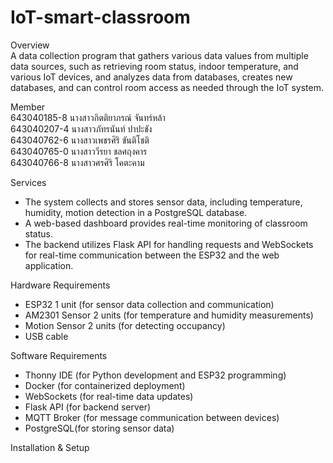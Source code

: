 # IoT-smart-classroom
Overview<br>
A data collection program that gathers various data values from multiple data sources, such as retrieving room status, indoor temperature, and various IoT devices, and analyzes data from databases, creates new databases, and can control room access as needed through the IoT system.

Member<br>
643040185-8	นางสาวกิตติยาภรณ์ จันทร์หล้า<br>
643040207-4	นางสาวภัทรนันท์ ปาปะขัง<br>
643040762-6	นางสาวเพชรศิริ ขันติโชติ<br>
643040765-0	นางสาววีรยา ชลศฤงคาร<br>
643040766-8	นางสาวศรศิริ โคตะคาม

Services
- The system collects and stores sensor data, including temperature, humidity, motion detection in a PostgreSQL database.
- A web-based dashboard provides real-time monitoring of classroom status.
- The backend utilizes Flask API for handling requests and WebSockets for real-time communication between the ESP32 and the web application.

Hardware Requirements
- ESP32 1 unit (for sensor data collection and communication)
- AM2301 Sensor 2 units (for temperature and humidity measurements)
- Motion Sensor 2 units (for detecting occupancy)
- USB cable

Software Requirements
- Thonny IDE (for Python development and ESP32 programming)
- Docker (for containerized deployment)
- WebSockets (for real-time data updates)
- Flask API (for backend server)
- MQTT Broker (for message communication between devices)
- PostgreSQL(for storing sensor data)

Installation & Setup
